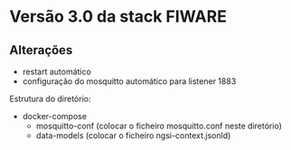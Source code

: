# Versão 3.0 da stack FIWARE
## Alterações
- restart automático
- configuração do mosquitto automático para listener 1883

Estrutura do diretório:
 - docker-compose
   - mosquitto-conf (colocar o ficheiro mosquitto.conf neste diretório)
   - data-models (colocar o ficheiro ngsi-context.jsonld)
